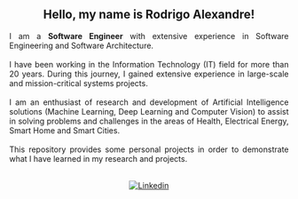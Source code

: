 <div align="center">
<h2>Hello, my name is Rodrigo Alexandre!</h2>

<div align="justify">

I am a **Software Engineer** with extensive experience in Software Engineering and Software Architecture.
<br><br>
I have been working in the Information Technology (IT) field for more than 20 years. During this journey, I gained extensive experience in large-scale and mission-critical systems projects.
<br><br>
I am an enthusiast of research and development of Artificial Intelligence solutions (Machine Learning, Deep Learning and Computer Vision) to assist in solving problems and challenges in the areas of Health, Electrical Energy, Smart Home and Smart Cities. 
<br><br>
This repository provides some personal projects in order to demonstrate what I have learned in my research and projects.
<br><br>

<div align="center">

[![Linkedin](https://img.shields.io/badge/linkedin-%230077B5.svg?style=for-the-badge&logo=linkedin&logoColor=white)](https://www.linkedin.com/in/rodrigosantos1981)
